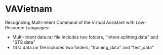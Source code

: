 # VAVietnam
Recognizing Multi-Intent Command of the Virtual Assistant with Low-Resource Languages:
+ Multi-intent data.rar file includes two folders, "Intent-splitting data" and "STS data"
+ NLU data.rar file includes two folders, "training_data" and "test_data"
